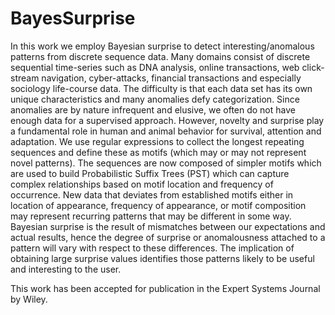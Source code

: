# BayesSurprise
In this work we employ Bayesian surprise to detect interesting/anomalous patterns from discrete sequence data. Many domains consist of discrete sequential time-series such as DNA analysis, online transactions, web click-stream navigation, cyber-attacks, financial transactions and especially sociology life-course data. The difficulty is that each data set has its own unique characteristics and many anomalies defy categorization. Since anomalies are by nature infrequent and elusive, we often do not have enough data for a supervised approach. However, novelty and surprise play a fundamental role in human and animal behavior for survival, attention and adaptation. We use regular expressions to collect the longest repeating sequences and define these as motifs (which may or may not represent novel patterns). The sequences are now composed of simpler motifs which are used to build Probabilistic Suffix Trees (PST) which can capture complex relationships based on motif location and frequency of occurrence.  New data that deviates from established motifs either in location of appearance, frequency of appearance, or motif composition may represent recurring patterns that may be different in some way. Bayesian surprise is the result of mismatches between our expectations and actual results, hence the degree of surprise or anomalousness attached to a pattern will vary with respect to these differences. The implication of obtaining large surprise values identifies those patterns likely to be useful and interesting to the user. 

This work has been accepted for publication in the Expert Systems Journal by Wiley.

